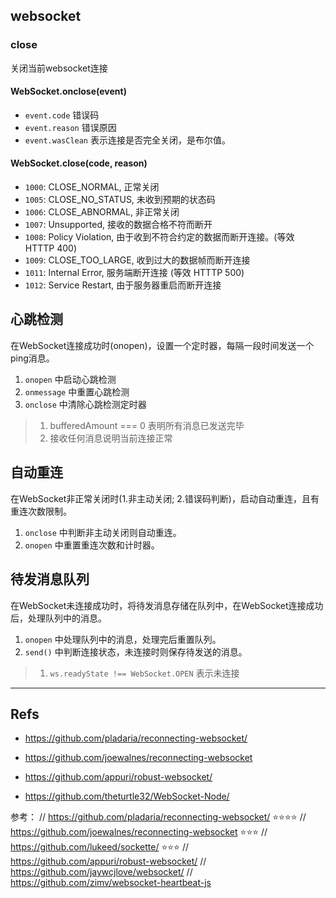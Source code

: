 ## websocket

### close

关闭当前websocket连接

#### WebSocket.onclose(event)

- `event.code` 错误码
- `event.reason` 错误原因
- `event.wasClean` 表示连接是否完全关闭，是布尔值。

#### WebSocket.close(code, reason)

- `1000`: CLOSE_NORMAL, 正常关闭
- `1005`: CLOSE_NO_STATUS, 未收到预期的状态码
- `1006`: CLOSE_ABNORMAL, 非正常关闭
- `1007`: Unsupported, 接收的数据合格不符而断开
- `1008`: Policy Violation, 由于收到不符合约定的数据而断开连接。(等效 HTTTP 400)
- `1009`: CLOSE_TOO_LARGE, 收到过大的数据帧而断开连接
- `1011`: Internal Error, 服务端断开连接 (等效 HTTTP 500)
- `1012`: Service Restart, 由于服务器重启而断开连接

## 心跳检测

在WebSocket连接成功时(onopen)，设置一个定时器，每隔一段时间发送一个ping消息。

1. `onopen` 中启动心跳检测
2. `onmessage` 中重置心跳检测
3. `onclose` 中清除心跳检测定时器

> 1. bufferedAmount === 0 表明所有消息已发送完毕
> 2. 接收任何消息说明当前连接正常

## 自动重连

在WebSocket非正常关闭时(1.非主动关闭; 2.错误码判断)，启动自动重连，且有重连次数限制。

1. `onclose` 中判断非主动关闭则自动重连。
2. `onopen` 中重置重连次数和计时器。

## 待发消息队列

在WebSocket未连接成功时，将待发消息存储在队列中，在WebSocket连接成功后，处理队列中的消息。

1. `onopen` 中处理队列中的消息，处理完后重置队列。
2. `send()` 中判断连接状态，未连接时则保存待发送的消息。

> 1. `ws.readyState !== WebSocket.OPEN` 表示未连接

---

## Refs

- https://github.com/pladaria/reconnecting-websocket/
- https://github.com/joewalnes/reconnecting-websocket

- https://github.com/appuri/robust-websocket/
- https://github.com/theturtle32/WebSocket-Node/



参考：
// https://github.com/pladaria/reconnecting-websocket/ ⭐️⭐️⭐️⭐️
// https://github.com/joewalnes/reconnecting-websocket  ⭐️⭐️⭐️
// https://github.com/lukeed/sockette/  ⭐️⭐️⭐️
// https://github.com/appuri/robust-websocket/
// https://github.com/jaywcjlove/websocket/
// https://github.com/zimv/websocket-heartbeat-js